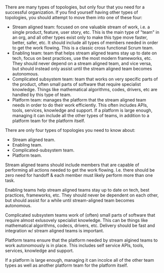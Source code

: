 There are many types of topologies, but only four that you need for a successful organization. If you find yourself having other types of topologies, you should attempt to move them into one of these four:
- Stream aligned team: focused on one valuable stream of work, i.e. a single product, feature, user story, etc. This is the main type of "team" in an org, and all other types exist only to make this type move faster, better, safer, etc. It should include all types of members needed in order to get the work flowing. This is a classic cross functional Scrum team.
- Enabling team: team that helps stream aligned teams stay up to date on tech, focus on best practices, use the most modern frameworks, etc. They should never depend on a stream aligned team, and vice versa, but should instead only assist until the stream aligned team becomes autonomous.
- Complicated subsystem team: team that works on very specific parts of the product, often small parts of software that require specialist knowledge. Things like mathematical algorithms, codes, drivers, etc are handled by this type of team.
- Platform team: manages the platform that the stream aligned team needs in order to do their work efficiently. This often includes APIs, tools, services, knowledge and support. If a platform is large enough, managing it can include all the other types of teams, in addition to a platform team for the platform itself. 

There are only four types of topologies you need to know about:
- Stream aligned team.
- Enabling team.
- Complicated-subsystem team.
- Platform team.


Stream aligned teams should include members that are capable of performing all actions needed to get the work flowing. I.e. there should be zero need for handoff & each member must likely perform more than one task.

Enabling teams help stream aligned teams stay up to date on tech, best practices, frameworks, etc. They should  never be dependent on each other, but should assist for a while until stream-aligned team becomes autonomous. 

Complicated subsystem teams work of (often) small parts of software that require almost exlusovely specialist knowledge. This can be things like mathematical algorithms, codecs, drivers, etc. Delivery should be fast and integration w/ stream aligned teams is important.

Platform teams ensure that the platform needed by stream algined teams to work autonomously is in place. This includes self service APIs, tools, services, knowledge and support.

If a platform is large enough, managing it can incolce all of the other team types as well as another platform team for the platform itself.